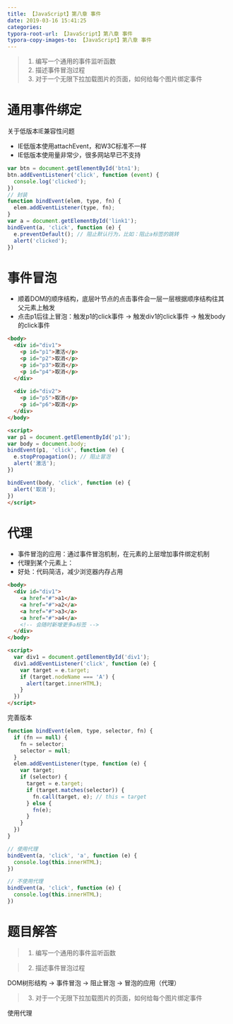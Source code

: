 ```yaml
---
title: 【JavaScript】第八章 事件
date: 2019-03-16 15:41:25
categories:
typora-root-url: 【JavaScript】第八章 事件
typora-copy-images-to: 【JavaScript】第八章 事件
---
```


> 1. 编写一个通用的事件监听函数
> 2. 描述事件冒泡过程
> 3. 对于一个无限下拉加载图片的页面，如何给每个图片绑定事件

# 通用事件绑定
关于低版本IE兼容性问题
- IE低版本使用attachEvent，和W3C标准不一样
- IE低版本使用量非常少，很多网站早已不支持
```js
var btn = document.getElementById('btn1');
btn.addEventListener('click', function (event) {
  console.log('clicked');
})
// 封装
function bindEvent(elem, type, fn) {
  elem.addEventListener(type, fn);
}
var a = document.getElementById('link1');
bindEvent(a, 'click', function (e) {
  e.preventDefault(); // 阻止默认行为，比如：阻止a标签的跳转
  alert('clicked');
})
```
# 事件冒泡
- 顺着DOM的顺序结构，底层叶节点的点击事件会一层一层根据顺序结构往其父元素上触发
- 点击p1后往上冒泡：触发p1的click事件 -> 触发div1的click事件 -> 触发body的click事件
```html
<body>
  <div id="div1">
    <p id="p1">激活</p>
    <p id="p2">取消</p>
    <p id="p3">取消</p>
    <p id="p4">取消</p>
  </div>
  
  <div id="div2">
    <p id="p5">取消</p>
    <p id="p6">取消</p>
  </div>
</body>

<script>
var p1 = document.getElementById('p1');
var body = document.body;
bindEvent(p1, 'click', function (e) {
  e.stopPropagation(); // 阻止冒泡
  alert('激活');
})

bindEvent(body, 'click', function (e) {
  alert('取消');
})
</script>
```
# 代理
- 事件冒泡的应用：通过事件冒泡机制，在元素的上层增加事件绑定机制
- 代理到某个元素上：
- 好处：代码简洁，减少浏览器内存占用
```html
<body>
  <div id="div1">
    <a href="#">a1</a>
    <a href="#">a2</a>
    <a href="#">a3</a>
    <a href="#">a4</a>
    <!-- 会随时新增更多a标签 -->
  </div>
</body>

<script>
  var div1 = document.getElementById('div1');
  div1.addEventListener('click', function (e) {
    var target = e.target;
    if (target.nodeName === 'A') {
      alert(target.innerHTML);
    }
  })
</script>
```
完善版本
```js
function bindEvent(elem, type, selector, fn) {
  if (fn == null) {
    fn = selector;
    selector = null;
  }
  elem.addEventListener(type, function (e) {
    var target;
    if (selector) {
      target = e.target;
      if (target.matches(selector)) {
        fn.call(target, e); // this = target
      } else {
        fn(e);
      }
    }
  })
}
```
```js
// 使用代理
bindEvent(a, 'click', 'a', function (e) {
  console.log(this.innerHTML);
})

// 不使用代理
bindEvent(a, 'click', function (e) {
  console.log(this.innerHTML);
})
```
# 题目解答
> 1. 编写一个通用的事件监听函数

> 2. 描述事件冒泡过程

DOM树形结构 -> 事件冒泡 -> 阻止冒泡 -> 冒泡的应用（代理）

> 3. 对于一个无限下拉加载图片的页面，如何给每个图片绑定事件

使用代理



